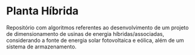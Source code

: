 # Planta Híbrida

Repositório com algoritmos referentes ao desenvolvimento de um projeto de dimensionamento de usinas de energia híbridas/associadas, considerando a fonte de energia solar fotovoltaica e eólica, além de um sistema de armazenamento.
